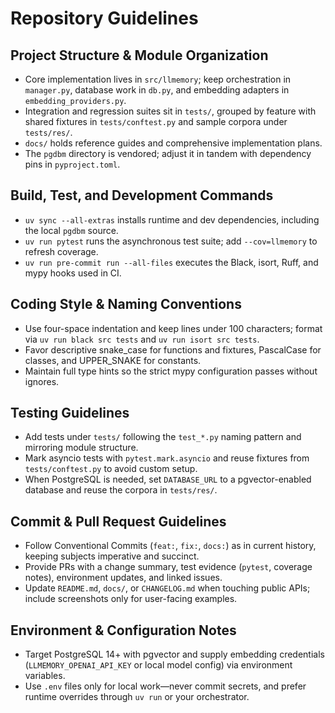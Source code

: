 # Repository Guidelines

## Project Structure & Module Organization
- Core implementation lives in `src/llmemory`; keep orchestration in `manager.py`, database work in `db.py`, and embedding adapters in `embedding_providers.py`.
- Integration and regression suites sit in `tests/`, grouped by feature with shared fixtures in `tests/conftest.py` and sample corpora under `tests/res/`.
- `docs/` holds reference guides and comprehensive implementation plans.
- The `pgdbm` directory is vendored; adjust it in tandem with dependency pins in `pyproject.toml`.

## Build, Test, and Development Commands
- `uv sync --all-extras` installs runtime and dev dependencies, including the local `pgdbm` source.
- `uv run pytest` runs the asynchronous test suite; add `--cov=llmemory` to refresh coverage.
- `uv run pre-commit run --all-files` executes the Black, isort, Ruff, and mypy hooks used in CI.

## Coding Style & Naming Conventions
- Use four-space indentation and keep lines under 100 characters; format via `uv run black src tests` and `uv run isort src tests`.
- Favor descriptive snake_case for functions and fixtures, PascalCase for classes, and UPPER_SNAKE for constants.
- Maintain full type hints so the strict mypy configuration passes without ignores.

## Testing Guidelines
- Add tests under `tests/` following the `test_*.py` naming pattern and mirroring module structure.
- Mark asyncio tests with `pytest.mark.asyncio` and reuse fixtures from `tests/conftest.py` to avoid custom setup.
- When PostgreSQL is needed, set `DATABASE_URL` to a pgvector-enabled database and reuse the corpora in `tests/res/`.

## Commit & Pull Request Guidelines
- Follow Conventional Commits (`feat:`, `fix:`, `docs:`) as in current history, keeping subjects imperative and succinct.
- Provide PRs with a change summary, test evidence (`pytest`, coverage notes), environment updates, and linked issues.
- Update `README.md`, `docs/`, or `CHANGELOG.md` when touching public APIs; include screenshots only for user-facing examples.

## Environment & Configuration Notes
- Target PostgreSQL 14+ with pgvector and supply embedding credentials (`LLMEMORY_OPENAI_API_KEY` or local model config) via environment variables.
- Use `.env` files only for local work—never commit secrets, and prefer runtime overrides through `uv run` or your orchestrator.
